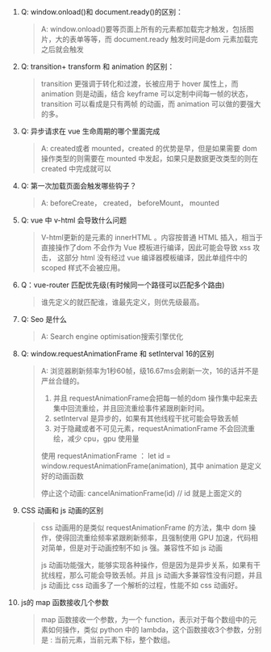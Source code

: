 1. Q: window.onload()和 document.ready()的区别：

   >  A: window.onload()要等页面上所有的元素都加载完才触发，包括图片，大的表单等等，而 document.ready 触发时间是dom 元素加载完之后就会触发

2. Q: transition+ transform 和 animation 的区别：

   > transition 更强调于转化和过渡，长被应用于 hover 属性上，而 animation 则是动画，结合 keyframe 可以定制中间每一帧的状态，transition 可以看成是只有两帧 的动画，而 animation 可以做的要强大的多。

3. Q: 异步请求在 vue 生命周期的哪个里面完成

   > A: created或者 mounted，created 的优势是早，但是如果需要 dom 操作类型的则需要在 mounted 中发起，如果只是数据更改类型的则在 created 中完成就可以

4. Q: 第一次加载页面会触发哪些钩子？

   >  A: beforeCreate， created， beforeMount， mounted

5. Q: vue 中 v-html 会导致什么问题

   > V-html更新的是元素的 innerHTML 。内容按普通 HTML 插入，相当于直接操作了dom 不会作为 Vue 模板进行编译，因此可能会导致 xss 攻击， 这部分 html 没有经过 vue 编译器模板编译，因此单组件中的 scoped 样式不会被应用。

6. Q：vue-router 匹配优先级(有时候同一个路径可以匹配多个路由)

   > 谁先定义的就匹配谁，谁最先定义，则优先级最高。

7. Q: Seo 是什么

   > A: Search engine optimisation搜索引擎优化

8. Q: window.requestAnimationFrame 和 setInterval 16的区别

   > A: 浏览器刷新频率为1秒60帧，级16.67ms会刷新一次，16的话并不是严丝合缝的。
   >
   > 1. 并且 requestAnimationFrame会把每一帧的dom 操作集中起来去集中回流重绘，并且回流重绘事件紧跟刷新时间。
   > 2. setInterval 是异步的，如果有其他线程干扰可能会导致丢帧
   > 3. 对于隐藏或者不可见元素，requestAnimationFrame 不会回流重绘，减少 cpu，gpu 使用量
   >
   > 使用 requestAnimationFrame ： let id = window.requestAnimationFrame(animation), 其中 animation 是定义好的动画函数 
   >
   > 停止这个动画: cancelAnimationFrame(id) // id 就是上面定义的

9. CSS 动画和 js 动画的区别

   > css 动画用的是类似 requestAnimationFrame 的方法，集中 dom 操作，使得回流重绘频率紧跟刷新频率，且强制使用 GPU 加速，代码相对简单，但是对于动画控制不如 js 强。兼容性不如 js 动画
   >
   > js 动画功能强大，能够实现各种操作，但是因为是异步关系，如果有干扰线程，那么可能会导致丢帧。并且 js 动画大多兼容性没有问题，并且 js 动画比 css 动画多了一个解析的过程，性能不如 css 动画好。

10. js的 map 函数接收几个参数

    > map 函数接收一个参数，为一个 function，表示对于每个数组中的元素如何操作，类似 python 中的 lambda，这个函数接收3个参数，分别是 : 当前元素，当前元素下标，整个数组。